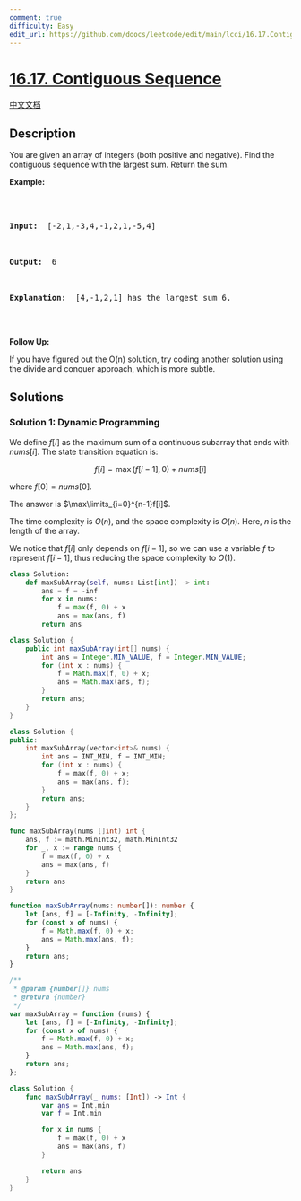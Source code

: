 ```yaml
---
comment: true
difficulty: Easy
edit_url: https://github.com/doocs/leetcode/edit/main/lcci/16.17.Contiguous%20Sequence/README_EN.md
---
```


# [16.17. Contiguous Sequence](https://leetcode.cn/problems/contiguous-sequence-lcci)

[中文文档](/lcci/16.17.Contiguous%20Sequence/README.md)

## Description

<p>You are given an array of integers (both positive and negative). Find the contiguous sequence with the largest sum. Return the sum.</p>

<p><strong>Example: </strong></p>

<pre>



<strong>Input: </strong> [-2,1,-3,4,-1,2,1,-5,4]



<strong>Output: </strong> 6



<strong>Explanation: </strong> [4,-1,2,1] has the largest sum 6.



</pre>

<p><strong>Follow Up: </strong></p>

<p>If you have figured out the O(n) solution, try coding another solution using the divide and conquer approach, which is more subtle.</p>

## Solutions

### Solution 1: Dynamic Programming

We define $f[i]$ as the maximum sum of a continuous subarray that ends with $nums[i]$. The state transition equation is:

$$
f[i] = \max(f[i-1], 0) + nums[i]
$$

where $f[0] = nums[0]$.

The answer is $\max\limits_{i=0}^{n-1}f[i]$.

The time complexity is $O(n)$, and the space complexity is $O(n)$. Here, $n$ is the length of the array.

We notice that $f[i]$ only depends on $f[i-1]$, so we can use a variable $f$ to represent $f[i-1]$, thus reducing the space complexity to $O(1)$.

<!-- tabs:start -->

```python
class Solution:
    def maxSubArray(self, nums: List[int]) -> int:
        ans = f = -inf
        for x in nums:
            f = max(f, 0) + x
            ans = max(ans, f)
        return ans
```

```java
class Solution {
    public int maxSubArray(int[] nums) {
        int ans = Integer.MIN_VALUE, f = Integer.MIN_VALUE;
        for (int x : nums) {
            f = Math.max(f, 0) + x;
            ans = Math.max(ans, f);
        }
        return ans;
    }
}
```

```cpp
class Solution {
public:
    int maxSubArray(vector<int>& nums) {
        int ans = INT_MIN, f = INT_MIN;
        for (int x : nums) {
            f = max(f, 0) + x;
            ans = max(ans, f);
        }
        return ans;
    }
};
```

```go
func maxSubArray(nums []int) int {
	ans, f := math.MinInt32, math.MinInt32
	for _, x := range nums {
		f = max(f, 0) + x
		ans = max(ans, f)
	}
	return ans
}
```

```ts
function maxSubArray(nums: number[]): number {
    let [ans, f] = [-Infinity, -Infinity];
    for (const x of nums) {
        f = Math.max(f, 0) + x;
        ans = Math.max(ans, f);
    }
    return ans;
}
```

```js
/**
 * @param {number[]} nums
 * @return {number}
 */
var maxSubArray = function (nums) {
    let [ans, f] = [-Infinity, -Infinity];
    for (const x of nums) {
        f = Math.max(f, 0) + x;
        ans = Math.max(ans, f);
    }
    return ans;
};
```

```swift
class Solution {
    func maxSubArray(_ nums: [Int]) -> Int {
        var ans = Int.min
        var f = Int.min

        for x in nums {
            f = max(f, 0) + x
            ans = max(ans, f)
        }

        return ans
    }
}
```

<!-- tabs:end -->

<!-- end -->
